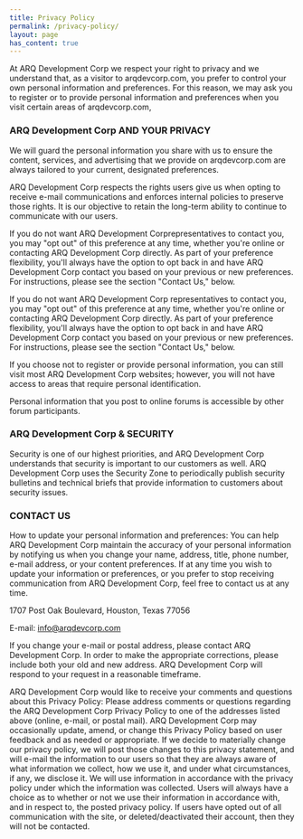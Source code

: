 ```yaml
---
title: Privacy Policy
permalink: /privacy-policy/
layout: page
has_content: true
---
```


At ARQ Development Corp we respect your right to privacy and we understand that, as a visitor to arqdevcorp.com, you prefer to control your own personal information and preferences. For this reason, we may ask you to register or to provide personal information and preferences when you visit certain areas of arqdevcorp.com,

### ARQ Development Corp AND YOUR PRIVACY
We will guard the personal information you share with us to ensure the content, services, and advertising that we provide on arqdevcorp.com are always tailored to your current, designated preferences.

ARQ Development Corp respects the rights users give us when opting to receive e-mail communications and enforces internal policies to preserve those rights. It is our objective to retain the long-term ability to continue to communicate with our users.

If you do not want ARQ Development Corprepresentatives to contact you, you may "opt out" of this preference at any time, whether you're online or contacting ARQ Development Corp directly. As part of your preference flexibility, you'll always have the option to opt back in and have ARQ Development Corp contact you based on your previous or new preferences. For instructions, please see the section "Contact Us," below.

If you do not want ARQ Development Corp representatives to contact you, you may "opt out" of this preference at any time, whether you're online or contacting ARQ Development Corp directly. As part of your preference flexibility, you'll always have the option to opt back in and have ARQ Development Corp contact you based on your previous or new preferences. For instructions, please see the section "Contact Us," below.

If you choose not to register or provide personal information, you can still visit most ARQ Development Corp websites; however, you will not have access to areas that require personal identification.

Personal information that you post to online forums is accessible by other forum participants.


### ARQ Development Corp & SECURITY
Security is one of our highest priorities, and ARQ Development Corp understands that security is important to our customers as well. ARQ Development Corp uses the Security Zone to periodically publish security bulletins and technical briefs that provide information to customers about security issues.

### CONTACT US
How to update your personal information and preferences: You can help ARQ Development Corp maintain the accuracy of your personal information by notifying us when you change your name, address, title, phone number, e-mail address, or your content preferences. If at any time you wish to update your information or preferences, or you prefer to stop receiving communication from ARQ Development Corp, feel free to contact us at any time.

1707 Post Oak Boulevard,
Houston, Texas
77056

E-mail: info@arqdevcorp.com

If you change your e-mail or postal address, please contact ARQ Development Corp. In order to make the appropriate corrections, please include both your old and new address. ARQ Development Corp will respond to your request in a reasonable timeframe.

ARQ Development Corp would like to receive your comments and questions about this Privacy Policy: Please address comments or questions regarding the ARQ Development Corp Privacy Policy to one of the addresses listed above (online, e-mail, or postal mail). ARQ Development Corp may occasionally update, amend, or change this Privacy Policy based on user feedback and as needed or appropriate. If we decide to materially change our privacy policy, we will post those changes to this privacy statement, and will e-mail the information to our users so that they are always aware of what information we collect, how we use it, and under what circumstances, if any, we disclose it. We will use information in accordance with the privacy policy under which the information was collected. Users will always have a choice as to whether or not we use their information in accordance with, and in respect to, the posted privacy policy. If users have opted out of all communication with the site, or deleted/deactivated their account, then they will not be contacted.
